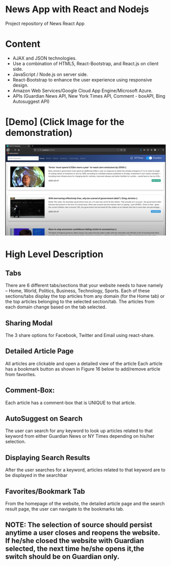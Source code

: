 # News App with React and Nodejs
Project repository of News React App

# Content
- AJAX and JSON technologies.
- Use a combination of HTML5, React-Bootstrap, and React.js on client side.
- JavaScript / Node.js on server side.
- React-Bootstrap to enhance the user experience using responsive design.
- Amazon Web Services/Google Cloud App Engine/Microsoft Azure.
- APIs (Guardian News API, New York Times API, Comment - boxAPI, Bing Autosuggest API)

# [Demo] (Click Image for the demonstration)
#### [![Demo](https://github.com/wonhyukjang/-News-app-React/blob/master/Demo.png)](https://www.youtube.com/watch?v=IowBaIi6fjE&t=5s)

# High Level Description

## Tabs
There are 6 different tabs/sections that your website needs to have namely – Home, World,
Politics, Business, Technology, Sports. Each of these sections/tabs display the top articles from
any domain (for the Home tab) or the top articles belonging to the selected section/tab. The
articles from each domain change based on the tab selected.

## Sharing Modal
The 3 share options for Facebook, Twitter and Email using react-share.

## Detailed Article Page
All articles are clickable and open a detailed view of the article 
Each article has a bookmark button as shown in Figure 16 below to add/remove article from
favorites.

## Comment-Box:
Each article has a comment-box that is UNIQUE to that article.

## AutoSuggest on Search
The user can search for any keyword to look up articles related to that keyword from either
Guardian News or NY Times depending on his/her selection.

## Displaying Search Results
After the user searches for a keyword, articles related to that keyword are to be displayed in the searchbar

##  Favorites/Bookmark Tab
From the homepage of the website, the detailed article page and the search result page, the user
can navigate to the bookmarks tab. 

## NOTE: The selection of source should persist anytime a user closes and reopens the website. If he/she closed the website with Guardian selected, the next time he/she opens it,the switch should be on Guardian only.

